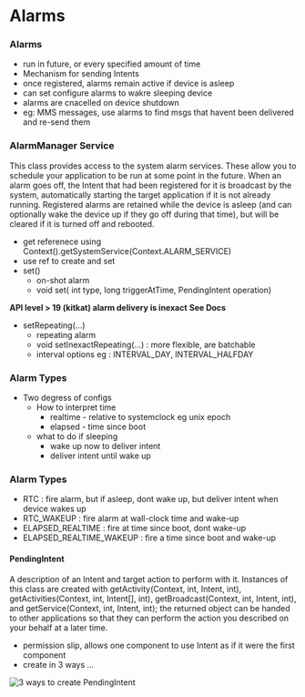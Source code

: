 Alarms
=======

### Alarms

- run in future, or every specified amount of time
- Mechanism for sending Intents
- once registered, alarms remain active if device is asleep
- can set configure alarms to wakre sleeping device
- alarms are cnacelled on device shutdown
- eg: MMS messages, use alarms to find msgs that havent been delivered and re-send them

### AlarmManager Service

This class provides access to the system alarm services. These allow you to schedule your application to be run at some point in the future. When an alarm goes off, the Intent that had been registered for it is broadcast by the system, automatically starting the target application if it is not already running. Registered alarms are retained while the device is asleep (and can optionally wake the device up if they go off during that time), but will be cleared if it is turned off and rebooted.

- get referenece using Context().getSystemService(Context.ALARM_SERVICE)
- use ref to create and set
- set()
    - on-shot alarm
    - void set( int type, long triggerAtTime, PendingIntent operation)

**API level > 19 (kitkat) alarm delivery is inexact**
**See Docs**

- setRepeating(...) 
    - repeating alarm
    - void setInexactRepeating(...) : more flexible, are batchable 
    - interval options eg : INTERVAL_DAY, INTERVAL_HALFDAY

### Alarm Types

- Two degress of configs
    - How to interpret time
        - realtime - relative to systemclock eg unix epoch
        - elapsed - time since boot
    - what to do if sleeping
        - wake up now to deliver intent
        - deliver intent until wake up

### Alarm Types

- RTC : fire alarm, but if asleep, dont wake up, but deliver intent when device wakes up
- RTC_WAKEUP : fire alarm at wall-clock time and wake-up
- ELAPSED_REALTIME : fire at time since boot, dont wake-up
- ELAPSED_REALTIME_WAKEUP : fire a time since boot and wake-up 

#### PendingIntent

A description of an Intent and target action to perform with it. Instances of this class are created with getActivity(Context, int, Intent, int), getActivities(Context, int, Intent[], int), getBroadcast(Context, int, Intent, int), and getService(Context, int, Intent, int); the returned object can be handed to other applications so that they can perform the action you described on your behalf at a later time.

- permission slip, allows one component to use Intent as if it were the first component
- create in 3 ways ...

![3 ways to create PendingIntent](https://raw.github.com/vichou/Coursera-Android/master/pics/androidalarmspendingintent.png)


